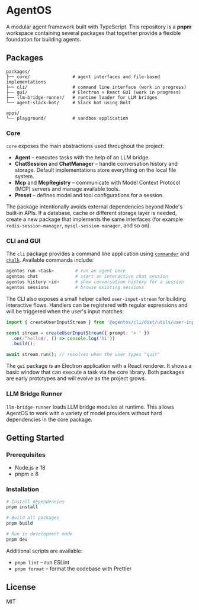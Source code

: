 # AgentOS

A modular agent framework built with TypeScript. This repository is a **pnpm**
workspace containing several packages that together provide a flexible
foundation for building agents.

## Packages

```
packages/
├── core/                # agent interfaces and file‑based implementations
├── cli/                 # command line interface (work in progress)
├── gui/                 # Electron + React GUI (work in progress)
├── llm-bridge-runner/   # runtime loader for LLM bridges
└── agent-slack-bot/     # Slack bot using Bolt

apps/
└── playground/          # sandbox application
```

### Core

`core` exposes the main abstractions used throughout the project:

- **Agent** – executes tasks with the help of an LLM bridge.
- **ChatSession** and **ChatManager** – handle conversation history and
  storage. Default implementations store everything on the local file system.
- **Mcp** and **McpRegistry** – communicate with Model Context Protocol (MCP)
  servers and manage available tools.
- **Preset** – defines model and tool configurations for a session.

The package intentionally avoids external dependencies beyond Node's built‑in
APIs. If a database, cache or different storage layer is needed, create a new
package that implements the same interfaces (for example
`redis-session-manager`, `mysql-session-manager`, and so on).

### CLI and GUI

The `cli` package provides a command line application using
[`commander`](https://github.com/tj/commander.js) and
[`chalk`](https://github.com/chalk/chalk`).
Available commands include:

```bash
agentos run <task>        # run an agent once
agentos chat              # start an interactive chat session
agentos history <id>      # show conversation history for a session
agentos sessions          # browse existing sessions
```

The CLI also exposes a small helper called `user-input-stream` for building
interactive flows. Handlers can be registered with regular expressions and will
be triggered when the user's input matches:

```ts
import { createUserInputStream } from '@agentos/cli/dist/utils/user-input-stream';

const stream = createUserInputStream({ prompt: '> ' })
  .on(/^hello$/, () => console.log('hi'))
  .build();

await stream.run(); // resolves when the user types "quit"
```

The `gui` package is an Electron application with a React renderer. It shows a
basic window that can execute a task via the core library. Both packages are
early prototypes and will evolve as the project grows.

### LLM Bridge Runner

`llm-bridge-runner` loads LLM bridge modules at runtime. This allows AgentOS to
work with a variety of model providers without hard dependencies in the core
package.

## Getting Started

### Prerequisites

- Node.js ≥ 18
- pnpm ≥ 8

### Installation

```bash
# Install dependencies
pnpm install

# Build all packages
pnpm build

# Run in development mode
pnpm dev
```

Additional scripts are available:

- `pnpm lint` – run ESLint
- `pnpm format` – format the codebase with Prettier

## License

MIT
